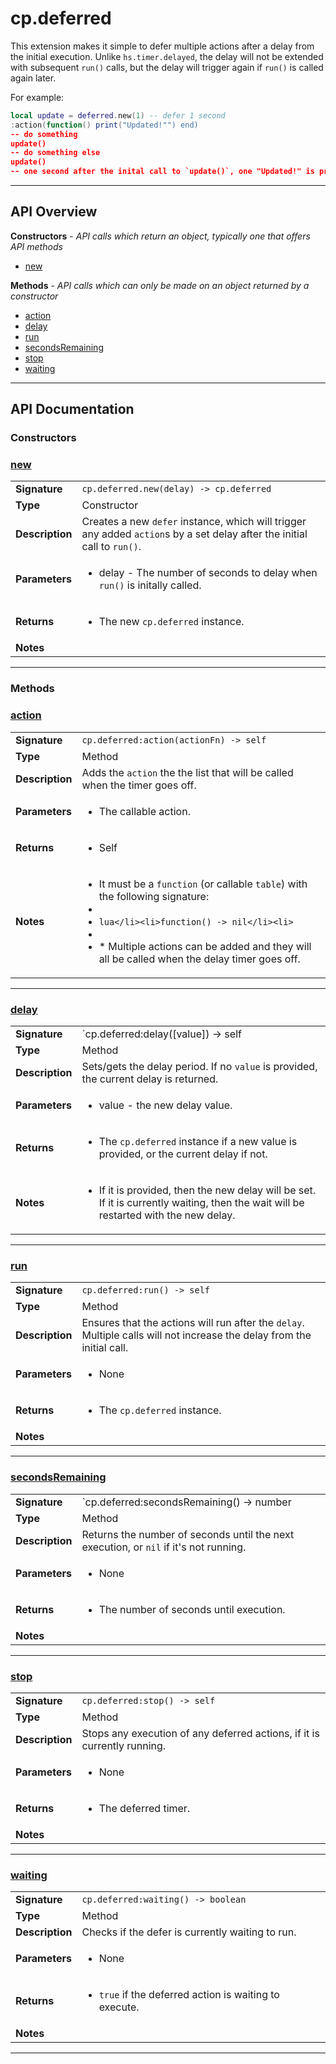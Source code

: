 # cp.deferred

This extension makes it simple to defer multiple actions after a delay from the initial execution.
 Unlike `hs.timer.delayed`, the delay will not be extended
with subsequent `run()` calls, but the delay will trigger again if `run()` is called again later.

For example:

```lua
local update = deferred.new(1) -- defer 1 second
:action(function() print("Updated!"") end)
-- do something
update()
-- do something else
update()
-- one second after the inital call to `update()`, one "Updated!" is printed.
```

---

## API Overview
**Constructors** - _API calls which return an object, typically one that offers API methods_
 * [new](#new)

**Methods** - _API calls which can only be made on an object returned by a constructor_
 * [action](#action)
 * [delay](#delay)
 * [run](#run)
 * [secondsRemaining](#secondsremaining)
 * [stop](#stop)
 * [waiting](#waiting)


---

## API Documentation

### Constructors


### [new](#new)

|                                             |                                                                                     |
| --------------------------------------------|-------------------------------------------------------------------------------------|
| **Signature**                               | `cp.deferred.new(delay) -> cp.deferred`                                                                    |
| **Type**                                    | Constructor                                                                     |
| **Description**                             | Creates a new `defer` instance, which will trigger any added `action`s by a set delay after the initial call to `run()`.                                                                     |
| **Parameters**                              | <ul><li>delay - The number of seconds to delay when `run()` is initally called.</li></ul> |
| **Returns**                                 | <ul><li>The new `cp.deferred` instance.</li></ul>          |
| **Notes**                                   | <ul></ul>                |

---
### Methods


### [action](#action)

|                                             |                                                                                     |
| --------------------------------------------|-------------------------------------------------------------------------------------|
| **Signature**                               | `cp.deferred:action(actionFn) -> self`                                                                    |
| **Type**                                    | Method                                                                     |
| **Description**                             | Adds the `action` the the list that will be called when the timer goes off.                                                                     |
| **Parameters**                              | <ul><li>The callable action.</li></ul> |
| **Returns**                                 | <ul><li>Self</li></ul>          |
| **Notes**                                   | <ul><li>It must be a `function` (or callable `table`) with the following signature:</li><li></li><li>```lua</li><li>function() -> nil</li><li>```</li><li></li><li>* Multiple actions can be added and they will all be called when the delay timer goes off.</li></ul>                |

---

### [delay](#delay)

|                                             |                                                                                     |
| --------------------------------------------|-------------------------------------------------------------------------------------|
| **Signature**                               | `cp.deferred:delay([value]) -> self | number`                                                                    |
| **Type**                                    | Method                                                                     |
| **Description**                             | Sets/gets the delay period. If no `value` is provided, the current delay is returned.                                                                     |
| **Parameters**                              | <ul><li>value     - the new delay value.</li></ul> |
| **Returns**                                 | <ul><li>The `cp.deferred` instance if a new value is provided, or the current delay if not.</li></ul>          |
| **Notes**                                   | <ul><li>If it is provided, then the new delay will be set. If it is currently waiting, then the wait will be restarted with the new delay.</li></ul>                |

---

### [run](#run)

|                                             |                                                                                     |
| --------------------------------------------|-------------------------------------------------------------------------------------|
| **Signature**                               | `cp.deferred:run() -> self`                                                                    |
| **Type**                                    | Method                                                                     |
| **Description**                             | Ensures that the actions will run after the `delay`. Multiple calls will not increase the delay from the initial call.                                                                     |
| **Parameters**                              | <ul><li>None</li></ul> |
| **Returns**                                 | <ul><li>The `cp.deferred` instance.</li></ul>          |
| **Notes**                                   | <ul></ul>                |

---

### [secondsRemaining](#secondsremaining)

|                                             |                                                                                     |
| --------------------------------------------|-------------------------------------------------------------------------------------|
| **Signature**                               | `cp.deferred:secondsRemaining() -> number | nil`                                                                    |
| **Type**                                    | Method                                                                     |
| **Description**                             | Returns the number of seconds until the next execution, or `nil` if it's not running.                                                                     |
| **Parameters**                              | <ul><li>None</li></ul> |
| **Returns**                                 | <ul><li>The number of seconds until execution.</li></ul>          |
| **Notes**                                   | <ul></ul>                |

---

### [stop](#stop)

|                                             |                                                                                     |
| --------------------------------------------|-------------------------------------------------------------------------------------|
| **Signature**                               | `cp.deferred:stop() -> self`                                                                    |
| **Type**                                    | Method                                                                     |
| **Description**                             | Stops any execution of any deferred actions, if it is currently running.                                                                     |
| **Parameters**                              | <ul><li>None</li></ul> |
| **Returns**                                 | <ul><li>The deferred timer.</li></ul>          |
| **Notes**                                   | <ul></ul>                |

---

### [waiting](#waiting)

|                                             |                                                                                     |
| --------------------------------------------|-------------------------------------------------------------------------------------|
| **Signature**                               | `cp.deferred:waiting() -> boolean`                                                                    |
| **Type**                                    | Method                                                                     |
| **Description**                             | Checks if the defer is currently waiting to run.                                                                     |
| **Parameters**                              | <ul><li>None</li></ul> |
| **Returns**                                 | <ul><li>`true` if the deferred action is waiting to execute.</li></ul>          |
| **Notes**                                   | <ul></ul>                |

---
